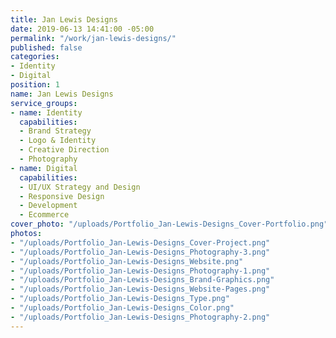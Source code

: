 ```yaml
---
title: Jan Lewis Designs
date: 2019-06-13 14:41:00 -05:00
permalink: "/work/jan-lewis-designs/"
published: false
categories:
- Identity
- Digital
position: 1
name: Jan Lewis Designs
service_groups:
- name: Identity
  capabilities:
  - Brand Strategy
  - Logo & Identity
  - Creative Direction
  - Photography
- name: Digital
  capabilities:
  - UI/UX Strategy and Design
  - Responsive Design
  - Development
  - Ecommerce
cover_photo: "/uploads/Portfolio_Jan-Lewis-Designs_Cover-Portfolio.png"
photos:
- "/uploads/Portfolio_Jan-Lewis-Designs_Cover-Project.png"
- "/uploads/Portfolio_Jan-Lewis-Designs_Photography-3.png"
- "/uploads/Portfolio_Jan-Lewis-Designs_Website.png"
- "/uploads/Portfolio_Jan-Lewis-Designs_Photography-1.png"
- "/uploads/Portfolio_Jan-Lewis-Designs_Brand-Graphics.png"
- "/uploads/Portfolio_Jan-Lewis-Designs_Website-Pages.png"
- "/uploads/Portfolio_Jan-Lewis-Designs_Type.png"
- "/uploads/Portfolio_Jan-Lewis-Designs_Color.png"
- "/uploads/Portfolio_Jan-Lewis-Designs_Photography-2.png"
---
```


